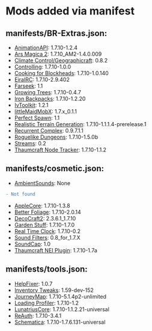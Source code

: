# Mods added via manifest
## manifests/BR-Extras.json:
- [AnimationAPI](https://minecraft.curseforge.com/projects/animationapi): 1.7.10-1.2.4
- [Ars Magica 2](https://minecraft.curseforge.com/projects/ars-magica-2): 1.7.10_AM2-1.4.0.009
- [Climate Control/Geographicraft](https://minecraft.curseforge.com/projects/climate-control-geographicraft): 0.8.2
- [Controlling](https://minecraft.curseforge.com/projects/controlling): 1.7.10-1.0.0
- [Cooking for Blockheads](https://minecraft.curseforge.com/projects/cooking-for-blockheads): 1.7.10-1.0.140
- [EiraIRC](https://minecraft.curseforge.com/projects/eirairc): 1.7.10-2.9.402
- [Farseek](https://minecraft.curseforge.com/projects/farseek): 1.1
- [Growing Trees](https://minecraft.curseforge.com/projects/growing-trees): 1.7.10-0.4.7
- [Iron Backpacks](https://minecraft.curseforge.com/projects/iron-backpacks): 1.7.10-1.2.20
- [IvToolkit](https://minecraft.curseforge.com/projects/ivtoolkit): 1.2.1
- [littleMaidMobX](https://minecraft.curseforge.com/projects/littlemaidmobx): 1.7.x_0.1.1
- [Perfect Spawn](https://minecraft.curseforge.com/projects/perfect-spawn): 1.1
- [Realistic Terrain Generation](https://minecraft.curseforge.com/projects/realistic-terrain-generation): 1.7.10-1.1.1.4-prerelease.1
- [Recurrent Complex](https://minecraft.curseforge.com/projects/recurrent-complex): 0.9.7.1.1
- [Roguelike Dungeons](https://minecraft.curseforge.com/projects/roguelike-dungeons): 1.7.10-1.5.0b
- [Streams](https://minecraft.curseforge.com/projects/streams): 0.2
- [Thaumcraft Node Tracker](https://minecraft.curseforge.com/projects/thaumcraft-node-tracker): 1.7.10-1.1.2

## manifests/cosmetic.json:
- [AmbientSounds](https://minecraft.curseforge.com/projects/ambientsounds): None
```diff
- Not found
```
- [AppleCore](https://minecraft.curseforge.com/projects/applecore): 1.7.10-1.3.8
- [Better Foliage](https://minecraft.curseforge.com/projects/better-foliage): 1.7.10-2.0.14
- [DecoCraft2](https://minecraft.curseforge.com/projects/decocraft2): 2.3.6.1_1.7.10
- [Garden Stuff](https://minecraft.curseforge.com/projects/garden-stuff): 1.7.10-1.7.0
- [Real Time Clock](https://minecraft.curseforge.com/projects/real-time-clock): 1.7.10-0.2
- [Sound Filters](https://minecraft.curseforge.com/projects/sound-filters): 0.8_for_1.7.X
- [SoundCap](https://minecraft.curseforge.com/projects/soundcap): 1.0
- [Thaumcraft NEI Plugin](https://minecraft.curseforge.com/projects/thaumcraft-nei-plugin): 1.7.10-1.7a

## manifests/tools.json:
- [HelpFixer](https://minecraft.curseforge.com/projects/helpfixer): 1.0.7
- [Inventory Tweaks](https://minecraft.curseforge.com/projects/inventory-tweaks): 1.59-dev-152
- [JourneyMap](https://minecraft.curseforge.com/projects/journeymap-32274): 1.7.10-5.1.4p2-unlimited
- [Loading Profiler](https://minecraft.curseforge.com/projects/loading-profiler): 1.7.10-1.2
- [LunatriusCore](https://minecraft.curseforge.com/projects/lunatriuscore): 1.7.10-1.1.2.21-universal
- [ReAuth](https://minecraft.curseforge.com/projects/reauth): 1.7.10-3.4.1
- [Schematica](https://minecraft.curseforge.com/projects/schematica): 1.7.10-1.7.6.131-universal
